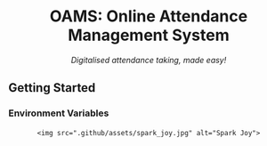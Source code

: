 <div align="center">

# OAMS: Online Attendance Management System

<i>Digitalised attendance taking, made easy!</i>

</div>

## Getting Started

### Environment Variables

<div align="center">

    <img src=".github/assets/spark_joy.jpg" alt="Spark Joy">

</div>
